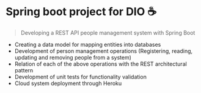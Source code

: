 # Spring boot project for DIO :coffee:
> Developing a REST API people management system with Spring Boot

* Creating a data model for mapping entities into databases
* Development of person management operations (Registering, reading, updating and removing people from a system)
* Relation of each of the above operations with the REST architectural pattern
* Development of unit tests for functionality validation
* Cloud system deployment through Heroku
